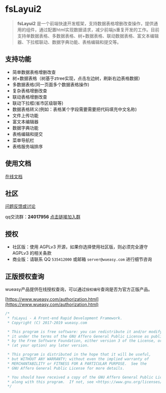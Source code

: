 # fsLayui2

> **fsLayui2** 是一个前端快速开发框架，支持数据表格增删改查操作，提供通用的组件，通过配置html实现数据请求，减少前端js重复开发的工作。目前支持单数据表格、多数据表格、树+数据表格、联动数据表格、富文本编辑器、下拉框联动、数据字典功能、表格编辑和提交等。  


## 支持功能

* 简单数据表格增删改查
* 树+数据表格（树基于ztree实现，点击左边树，刷新右边表格数据）
* 多数据表格(同一页面多个数据表格操作)
* 复杂表格增删改查
* 联动表格增删改查
* 联动下拉框(省市区级联等)
* 数据表格转义(例如：表格某个字段需要需要把代码填充中文名称)
* 文件上传功能
* 富文本编辑器
* 数据字典功能
* 表格编辑和提交
* 菜单导航栏
* 表格服务端排序


## 使用文档

[在线文档](http://www.wueasy.com/docs/fslayui/)



## 社区

[问题反馈或讨论](https://github.com/wueasy/fslayui/issues)

qq交流群：**24017956** [点击链接加入群](https://jq.qq.com/?_wv=1027&k=5uImi0a)  


## 授权

* 社区版：使用 AGPLv3 开源，如果你选择使用社区版，则必须完全遵守 AGPLv3 的相关条款
* 商业版：请联系 QQ `535412000` 或邮箱 `server@wueasy.com` 进行细节咨询

## 正版授权查询

wueasy产品提供在线授权查询，可以通过`授权编号`查询是否为官方正版产品。

[https://www.wueasy.com/authorization.html](https://www.wueasy.com/authorization.html)


```java
/*
 * fsLayui - A Front-end Rapid Development Framework.
 * Copyright (C) 2017-2019 wueasy.com

 * This program is free software: you can redistribute it and/or modify
 * it under the terms of the GNU Affero General Public License as published
 * by the Free Software Foundation, either version 3 of the License, or
 * (at your option) any later version.

 * This program is distributed in the hope that it will be useful,
 * but WITHOUT ANY WARRANTY; without even the implied warranty of
 * MERCHANTABILITY or FITNESS FOR A PARTICULAR PURPOSE.  See the
 * GNU Affero General Public License for more details.

 * You should have received a copy of the GNU Affero General Public License
 * along with this program.  If not, see <https://www.gnu.org/licenses/>.
 */
```
